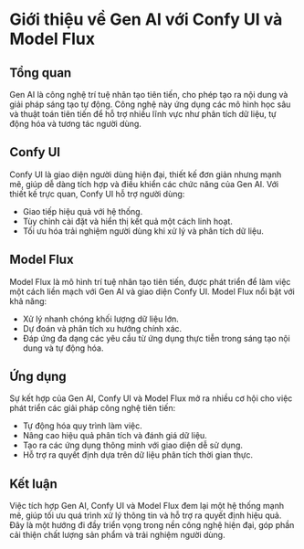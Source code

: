# Giới thiệu về Gen AI với Confy UI và Model Flux

## Tổng quan
Gen AI là công nghệ trí tuệ nhân tạo tiên tiến, cho phép tạo ra nội dung và giải pháp sáng tạo tự động. Công nghệ này ứng dụng các mô hình học sâu và thuật toán tiên tiến để hỗ trợ nhiều lĩnh vực như phân tích dữ liệu, tự động hóa và tương tác người dùng.

## Confy UI
Confy UI là giao diện người dùng hiện đại, thiết kế đơn giản nhưng mạnh mẽ, giúp dễ dàng tích hợp và điều khiển các chức năng của Gen AI. Với thiết kế trực quan, Confy UI hỗ trợ người dùng:
- Giao tiếp hiệu quả với hệ thống.
- Tùy chỉnh cài đặt và hiển thị kết quả một cách linh hoạt.
- Tối ưu hóa trải nghiệm người dùng khi xử lý và phân tích dữ liệu.

## Model Flux
Model Flux là mô hình trí tuệ nhân tạo tiên tiến, được phát triển để làm việc một cách liền mạch với Gen AI và giao diện Confy UI. Model Flux nổi bật với khả năng:
- Xử lý nhanh chóng khối lượng dữ liệu lớn.
- Dự đoán và phân tích xu hướng chính xác.
- Đáp ứng đa dạng các yêu cầu từ ứng dụng thực tiễn trong sáng tạo nội dung và tự động hóa.

## Ứng dụng
Sự kết hợp của Gen AI, Confy UI và Model Flux mở ra nhiều cơ hội cho việc phát triển các giải pháp công nghệ tiên tiến:
- Tự động hóa quy trình làm việc.
- Nâng cao hiệu quả phân tích và đánh giá dữ liệu.
- Tạo ra các ứng dụng thông minh với giao diện dễ sử dụng.
- Hỗ trợ ra quyết định dựa trên dữ liệu phân tích thời gian thực.

## Kết luận
Việc tích hợp Gen AI, Confy UI và Model Flux đem lại một hệ thống mạnh mẽ, giúp tối ưu quá trình xử lý thông tin và hỗ trợ ra quyết định hiệu quả. Đây là một hướng đi đầy triển vọng trong nền công nghệ hiện đại, góp phần cải thiện chất lượng sản phẩm và trải nghiệm người dùng.
